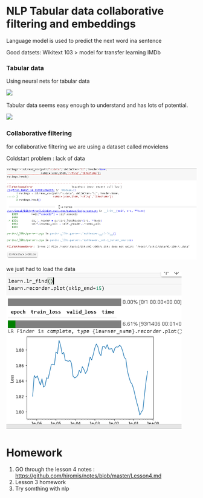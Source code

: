 # NLP Tabular data collaborative filtering and embeddings

Language model is used to predict the next word ina sentence

Good datsets:
Wikitext 103 > model for transfer learning
IMDb

### Tabular data

Using neural nets for tabular data

![](tabular_data_examples.png)

Tabular data seems easy enough to understand and has lots of potential.

![](tabular__result.png)

### Collaborative filtering
for collaborative filtering we are using a dataset called movielens

Coldstart problem : lack of data 

![](cf_error.png)

we just had to load the data
![](lt_rate.png)

# Homework

1. GO through the lesson 4 notes : https://github.com/hiromis/notes/blob/master/Lesson4.md
2. Lesson 3 homework
3. Try somthing with nlp